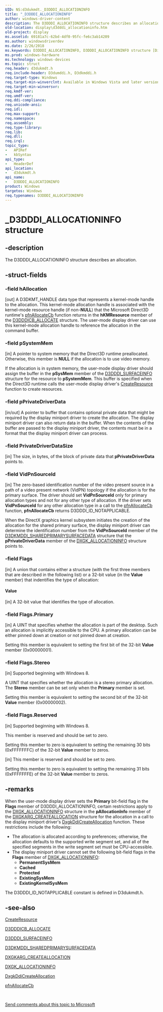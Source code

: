 ```yaml
---
UID: NS:d3dukmdt._D3DDDI_ALLOCATIONINFO
title: "_D3DDDI_ALLOCATIONINFO"
author: windows-driver-content
description: The D3DDDI_ALLOCATIONINFO structure describes an allocation.
old-location: display\d3dddi_allocationinfo.htm
old-project: display
ms.assetid: 69181a7c-62bd-4df0-95fc-fe6c3ab14209
ms.author: windowsdriverdev
ms.date: 2/26/2018
ms.keywords: D3DDDI_ALLOCATIONINFO, D3DDDI_ALLOCATIONINFO structure [Display Devices], D3D_other_Structs_5125c057-c4b7-45fd-b7d9-9ebcfce4fff7.xml, _D3DDDI_ALLOCATIONINFO, d3dukmdt/D3DDDI_ALLOCATIONINFO, display.d3dddi_allocationinfo
ms.prod: windows-hardware
ms.technology: windows-devices
ms.topic: struct
req.header: d3dukmdt.h
req.include-header: D3dumddi.h, D3dkmddi.h
req.target-type: Windows
req.target-min-winverclnt: Available in Windows Vista and later versions of the Windows operating systems.
req.target-min-winversvr: 
req.kmdf-ver: 
req.umdf-ver: 
req.ddi-compliance: 
req.unicode-ansi: 
req.idl: 
req.max-support: 
req.namespace: 
req.assembly: 
req.type-library: 
req.lib: 
req.dll: 
req.irql: 
topic_type:
-	APIRef
-	kbSyntax
api_type:
-	HeaderDef
api_location:
-	d3dukmdt.h
api_name:
-	D3DDDI_ALLOCATIONINFO
product: Windows
targetos: Windows
req.typenames: D3DDDI_ALLOCATIONINFO
---
```


# _D3DDDI_ALLOCATIONINFO structure


## -description


The D3DDDI_ALLOCATIONINFO structure describes an allocation.


## -struct-fields




### -field hAllocation

[out] A D3DKMT_HANDLE data type that represents a kernel-mode handle to the allocation. This kernel-mode allocation handle is associated with the kernel-mode resource handle (if non-<b>NULL</b>) that the Microsoft Direct3D runtime's <a href="https://msdn.microsoft.com/a61e6c6a-3992-429c-ad8c-5f1a61dc7b8b">pfnAllocateCb</a> function returns in the <b>hKMResource</b> member of the <a href="https://msdn.microsoft.com/library/windows/hardware/ff544137">D3DDDICB_ALLOCATE</a> structure. The user-mode display driver can use this kernel-mode allocation handle to reference the allocation in the command buffer.


### -field pSystemMem

[in] A pointer to system memory that the Direct3D runtime preallocated. Otherwise, this member is <b>NULL</b> if the allocation is to use video memory. 

If the allocation is in system memory, the user-mode display driver should assign the buffer in the <b>pSysMem</b> member of the <a href="https://msdn.microsoft.com/library/windows/hardware/ff544651">D3DDDI_SURFACEINFO</a> structure for the resource to <b>pSystemMem</b>. This buffer is specified when the Direct3D runtime calls the user-mode display driver's <a href="https://msdn.microsoft.com/5b74c989-1a62-4415-a19a-dd0ba2fcff83">CreateResource</a> function to create resources. 


### -field pPrivateDriverData

[in/out] A pointer to buffer that contains optional private data that might be required by the display miniport driver to create the allocation. The display miniport driver can also return data in the buffer. When the contents of the buffer are passed to the display miniport driver, the contents must be in a format that the display miniport driver can process. 


### -field PrivateDriverDataSize

[in] The size, in bytes, of the block of private data that <b>pPrivateDriverData</b> points to.


### -field VidPnSourceId

[in] The zero-based identification number of the video present source in a path of a video present network (VidPN) topology if the allocation is for the primary surface. The driver should set <b>VidPnSourceId</b> only for primary allocation types and not for any other type of allocation. If the driver sets <b>VidPnSourceId</b> for any other allocation type in a call to the <a href="https://msdn.microsoft.com/a61e6c6a-3992-429c-ad8c-5f1a61dc7b8b">pfnAllocateCb</a> function, <b>pfnAllocateCb</b> returns D3DDDI_ID_NOTAPPLICABLE.

When the DirectX graphics kernel subsystem initiates the creation of the allocation for the shared primary surface, the display miniport driver can determine the identification number from the <b>VidPnSourceId</b> member of the <a href="https://msdn.microsoft.com/edf59add-0155-4619-9c7c-fdb63b954f85">D3DKMDDI_SHAREDPRIMARYSURFACEDATA</a> structure that the <b>pPrivateDriverData</b> member of the <a href="https://msdn.microsoft.com/library/windows/hardware/ff560960">DXGK_ALLOCATIONINFO</a> structure points to. 


### -field Flags

[in] A union that contains either a structure (with the first three members that are described in the following list) or a 32-bit value (in the <b>Value</b> member) that indentifies the type of allocation:



#### Value

[in] A 32-bit value that identifies the type of allocation. 


### -field Flags.Primary

[in] A UINT that specifies whether the allocation is part of the desktop. Such an allocation is implicitly accessible to the CPU. A primary allocation can be either pinned down at creation or not pinned down at creation. 

Setting this member is equivalent to setting the first bit of the 32-bit <b>Value</b> member (0x00000001).


### -field Flags.Stereo

[in] Supported beginning with Windows 8.

A UINT that specifies whether the allocation is a stereo primary allocation. The <b>Stereo</b> member can be set only when the <b>Primary</b> member is set.

Setting this member is equivalent to setting the second bit of the 32-bit <b>Value</b> member (0x00000002).


### -field Flags.Reserved

[in] Supported beginning with Windows 8.

This member is reserved and should be set to zero.

Setting this member to zero is equivalent to setting the remaining 30 bits (0xFFFFFFFC) of the 32-bit <b>Value</b> member to zeros.


[in] This member is reserved and should be set to zero.

Setting this member to zero is equivalent to setting the remaining 31 bits (0xFFFFFFFE) of the 32-bit <b>Value</b> member to zeros.



## -remarks



When the user-mode display driver sets the <b>Primary</b> bit-field flag in the <b>Flags</b> member of D3DDDI_ALLOCATIONINFO, certain restrictions apply to the <a href="https://msdn.microsoft.com/library/windows/hardware/ff560960">DXGK_ALLOCATIONINFO</a> structure in the <b>pAllocationInfo</b> member of the <a href="https://msdn.microsoft.com/library/windows/hardware/ff557559">DXGKARG_CREATEALLOCATION</a> structure for the allocation in a call to the display miniport driver's <a href="https://msdn.microsoft.com/a28287d6-4dfa-4db4-92df-bbcd9379a5b2">DxgkDdiCreateAllocation</a> function. These restrictions include the following: 

<ul>
<li>
The allocation is allocated according to preferences; otherwise, the allocation defaults to the supported write segment set, and all of the specified segments in the write segment set must be CPU-accessible.

</li>
<li>The display miniport driver cannot set the following bit-field flags in the  <b>Flags</b> member of <a href="https://msdn.microsoft.com/library/windows/hardware/ff560960">DXGK_ALLOCATIONINFO</a>:<ul>
<li><b>PermanentSysMem</b></li>
<li><b>Cached</b></li>
<li><b>Protected</b></li>
<li><b>ExistingSysMem</b></li>
<li><b>ExistingKernelSysMem</b></li>
</ul>
</li>
</ul>
The D3DDDI_ID_NOTAPPLICABLE constant is defined in D3dukmdt.h.




## -see-also




<a href="https://msdn.microsoft.com/5b74c989-1a62-4415-a19a-dd0ba2fcff83">CreateResource</a>



<a href="https://msdn.microsoft.com/library/windows/hardware/ff544137">D3DDDICB_ALLOCATE</a>



<a href="https://msdn.microsoft.com/library/windows/hardware/ff544651">D3DDDI_SURFACEINFO</a>



<a href="https://msdn.microsoft.com/edf59add-0155-4619-9c7c-fdb63b954f85">D3DKMDDI_SHAREDPRIMARYSURFACEDATA</a>



<a href="https://msdn.microsoft.com/library/windows/hardware/ff557559">DXGKARG_CREATEALLOCATION</a>



<a href="https://msdn.microsoft.com/library/windows/hardware/ff560960">DXGK_ALLOCATIONINFO</a>



<a href="https://msdn.microsoft.com/a28287d6-4dfa-4db4-92df-bbcd9379a5b2">DxgkDdiCreateAllocation</a>



<a href="https://msdn.microsoft.com/a61e6c6a-3992-429c-ad8c-5f1a61dc7b8b">pfnAllocateCb</a>
 

 

<a href="mailto:wsddocfb@microsoft.com?subject=Documentation%20feedback [display\display]:%20D3DDDI_ALLOCATIONINFO structure%20 RELEASE:%20(2/26/2018)&amp;body=%0A%0APRIVACY STATEMENT%0A%0AWe use your feedback to improve the documentation. We don't use your email address for any other purpose, and we'll remove your email address from our system after the issue that you're reporting is fixed. While we're working to fix this issue, we might send you an email message to ask for more info. Later, we might also send you an email message to let you know that we've addressed your feedback.%0A%0AFor more info about Microsoft's privacy policy, see http://privacy.microsoft.com/en-us/default.aspx." title="Send comments about this topic to Microsoft">Send comments about this topic to Microsoft</a>

